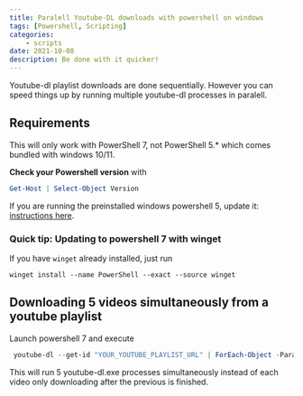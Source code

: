 ```yaml
---
title: Paralell Youtube-DL downloads with powershell on windows
tags: [Powershell, Scripting]
categories:
    - scripts
date: 2021-10-08
description: Be done with it quicker!
---
```


Youtube-dl playlist downloads are done sequentially. However you can speed things up by running multiple youtube-dl processes in paralell.

## Requirements

This will only work with PowerShell 7, not PowerShell 5.* which comes bundled with windows 10/11.

**Check your Powershell version** with 
```powershell
Get-Host | Select-Object Version 
``` 

If you are running the preinstalled windows powershell 5, update it: [instructions here](https://docs.microsoft.com/en-us/powershell/scripting/whats-new/migrating-from-windows-powershell-51-to-powershell-7?view=powershell-7.1).

### Quick tip: Updating to powershell 7 with winget
If you have `winget` already installed, just run
```
winget install --name PowerShell --exact --source winget
```

## Downloading 5 videos simultaneously from a youtube playlist 
Launch powershell 7 and execute

```powershell
 youtube-dl --get-id "YOUR_YOUTUBE_PLAYLIST_URL" | ForEach-Object -Parallel { youtube-dl.exe -f best "$_"; } -ThrottleLimit 5
```

This will run 5 youtube-dl.exe processes simultaneously instead of each video only downloading after the previous is finished.